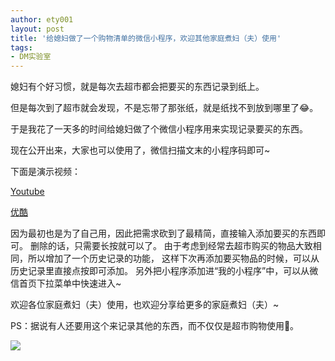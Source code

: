 ```yaml
---
author: ety001
layout: post
title: '给媳妇做了一个购物清单的微信小程序，欢迎其他家庭煮妇（夫）使用'
tags:
- DM实验室
---
```


媳妇有个好习惯，就是每次去超市都会把要买的东西记录到纸上。

但是每次到了超市就会发现，不是忘带了那张纸，就是纸找不到放到哪里了😂。

于是我花了一天多的时间给媳妇做了个微信小程序用来实现记录要买的东西。

现在公开出来，大家也可以使用了，微信扫描文末的小程序码即可~

下面是演示视频：

[Youtube](https://youtu.be/QjVA0QCWK6I)

[优酷](http://v.youku.com/v_show/id_XMzc5ODM2MjM0MA==.html)

因为最初也是为了自己用，因此把需求砍到了最精简，直接输入添加要买的东西即可。
删除的话，只需要长按就可以了。
由于考虑到经常去超市购买的物品大致相同，所以增加了一个历史记录的功能，
这样下次再添加要买物品的时候，可以从历史记录里直接点按即可添加。
另外把小程序添加进“我的小程序”中，可以从微信首页下拉菜单中快速进入~

欢迎各位家庭煮妇（夫）使用，也欢迎分享给更多的家庭煮妇（夫）~

PS：据说有人还要用这个来记录其他的东西，而不仅仅是超市购物使用🤔。

![](/img/2018/10/7.png)